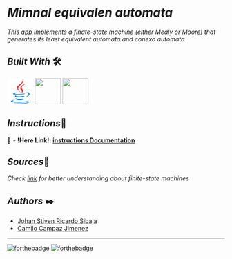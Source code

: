  # ***Mimnal equivalen automata***

*This app implements a finate-state machine (either Mealy or Moore) that generates its least equivalent automata and conexo automata.*

## ***Built With*** 🛠️

<p align="left">
  <a href="https://www.oracle.com/co/java//" target="_blank"> <img src="https://raw.githubusercontent.com/devicons/devicon/2ae2a900d2f041da66e950e4d48052658d850630/icons/java/java-original.svg" height="60" width = "60"></a>
     <a href="https://www.jetbrains.com/es-es/idea/" target="_blank"> <img src="https://upload.wikimedia.org/wikipedia/commons/thumb/9/9c/IntelliJ_IDEA_Icon.svg/1024px-IntelliJ_IDEA_Icon.svg.png" height="60" width = "60"></a>
  <a href="https://www.oracle.com/java/technologies/javase/javafxscenebuilder-info.html" target="_blank"> <img src="https://upload.wikimedia.org/wikipedia/fr/thumb/f/fe/SceneBuilderLogo.png/220px-SceneBuilderLogo.png" height="60" width = "60"></a>
</p>


## ***Instructions***📓

🔸 - **!Here Link!: [instructions Documentation](https://github.com/Johan794/minimal-equivalent-automata/blob/master/docs/INSTRUCCIONES%20PARA%20EL%20USO%20DEL%20PROGRAMA.pdf)**



## ***Sources***📎

*Check [link](https://users.exa.unicen.edu.ar/catedras/ccomp1/ApunteAutomatasFinitos.pdf) for better understanding about finite-state machines*

## ***Authors*** ✒️

 + [Johan Stiven Ricardo Sibaja](https://github.com/Johan794 "Johan Ricardo")
 + [Camilo Campaz Jimenez](https://github.com/CamiloCJ09 "Camilo Campaz")

---
[![forthebadge](https://forthebadge.com/images/badges/made-with-java.svg)](https://forthebadge.com) 
 [![forthebadge](https://forthebadge.com/images/badges/built-with-love.svg)](https://forthebadge.com)
